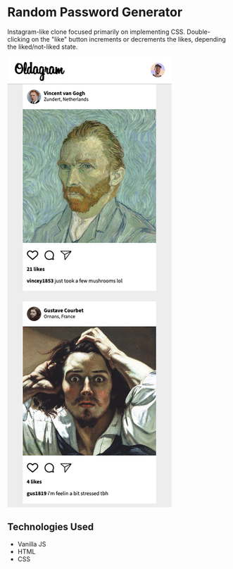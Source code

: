 # Random Password Generator
Instagram-like clone focused primarily on implementing CSS. Double-clicking on the "like" button increments or decrements the likes, depending the liked/not-liked state. 

![oldagram project screenshot](images/oldagram_screenshot.png)

## Technologies Used
- Vanilla JS
- HTML
- CSS